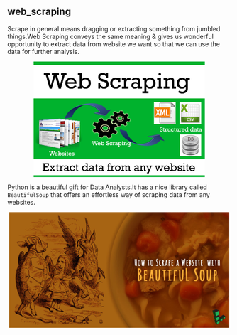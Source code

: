 ## web_scraping
Scrape in general means dragging or extracting something from jumbled things.Web Scraping conveys the same meaning & gives us wonderful opportunity to extract data from website we want so that we can use the data for further analysis.







<p align="center">
  <img src="web%20scraping/Images/web-scraping-demystified.png",alt="neofetch" align="middle" height="260px">
  </p>







Python is a beautiful gift for Data Analysts.It has a nice library called `BeautifulSoup` that offers an effortless way of scraping data from any websites.

<p align="center">
  <img src="web%20scraping/Images/beautifulsoup-title-graphic.jpg",alt="neofetch" align="middle" height="260px">
  </p>







